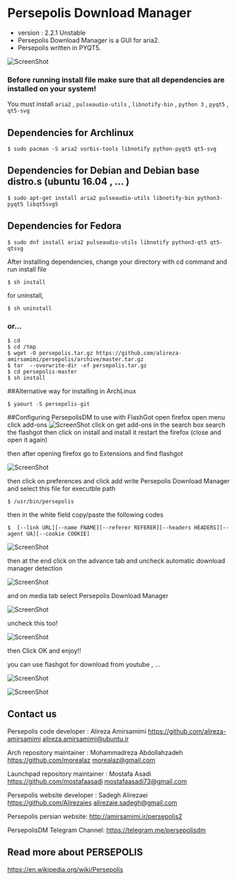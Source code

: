 Persepolis Download Manager 
=============
+ version : 2.2.1 Unstable
+ Persepolis Download Manager is a GUI for aria2.
+ Persepolis written in PYQT5.


![ScreenShot](http://s1.picofile.com/file/8264685926/persepolis.jpg)


### Before running install file make sure that all dependencies are installed on your system!
You must install `aria2` , `pulseaudio-utils` , `libnotify-bin` , `python 3` , `pyqt5` , `qt5-svg`

## Dependencies for Archlinux

    $ sudo pacman -S aria2 vorbis-tools libnotify python-pyqt5 qt5-svg

## Dependencies for Debian and Debian base distro.s (ubuntu 16.04 , ... )

    $ sudo apt-get install aria2 pulseaudio-utils libnotify-bin python3-pyqt5 libqt5svg5

## Dependencies for Fedora

    $ sudo dnf install aria2 pulseaudio-utils libnotify python3-qt5 qt5-qtsvg

After installing dependencies, change your directory with cd command and run install file

    $ sh install

for uninstall,

    $ sh uninstall

### or...

    $ cd
    $ cd /tmp
    $ wget -O persepolis.tar.gz https://github.com/alireza-amirsamimi/persepolis/archive/master.tar.gz
    $ tar  --overwrite-dir -xf persepolis.tar.gz
    $ cd persepolis-master
    $ sh install

##Alternative way for installing in ArchLinux

    $ yaourt -S persepolis-git

##Configuring PersepolisDM to use with FlashGot
open firefox
open menu
click add-ons
![ScreenShot](http://s9.picofile.com/file/8269073968/addons.jpg)
click on get add-ons
in the search box search the flashgot
then click on install and install it
restart the firefox (close and open it again)

then after opening firefox go to Extensions and find flashgot

![ScreenShot](http://s9.picofile.com/file/8269074242/prefrences.jpg)

then click on preferences and click add
write Persepolis Download Manager and select this file for executble path

	$ /usr/bin/persepolis


then in the white field copy/paste the following codes

	$  [--link URL][--name FNAME][--referer REFERER][--headers HEADERS][--agent UA][--cookie COOKIE]

![ScreenShot](http://s1.picofile.com/file/8264685818/flashgot1.png)

then at the end click on the advance tab and uncheck automatic download manager detection

![ScreenShot](http://s9.picofile.com/file/8269073134/flashgot4.jpg)

and on media tab select Persepolis Download Manager

![ScreenShot](http://s9.picofile.com/file/8269073384/flashgot3.jpg)

uncheck this too!

![ScreenShot](http://s8.picofile.com/file/8269073684/flashgot2.jpg)

then Click OK and enjoy!!

you can use flashgot for download from youtube , ...

![ScreenShot](http://s9.picofile.com/file/8269074434/mediafire_download.jpg)

![ScreenShot](http://s8.picofile.com/file/8269074500/youtube_download.jpg)



## Contact us
Persepolis code developer : Alireza Amirsamimi
https://github.com/alireza-amirsamimi
alireza.amirsamimi@ubuntu.ir

Arch repository maintainer : Mohammadreza Abdollahzadeh
https://github.com/morealaz
morealaz@gmail.com

Launchpad repository maintainer : Mostafa Asadi
https://github.com/mostafaasadi
mostafaasadi73@gmail.com

Persepolis website developer : Sadegh Alirezaei
https://github.com/Alirezaies
alirezaie.sadegh@gmail.com


Persepolis persian website:
http://amirsamimi.ir/persepolis2


PersepolisDM Telegram Channel:
https://telegram.me/persepolisdm

## Read more about PERSEPOLIS
https://en.wikipedia.org/wiki/Persepolis
